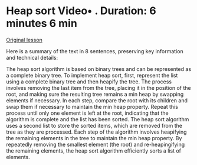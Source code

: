 # Heap sort Video• . Duration: 6 minutes 6 min

[Original lesson](https://www.coursera.org/learn/uol-fundamentals-of-computer-science/lecture/9wEkL/heap-sort)

Here is a summary of the text in 8 sentences, preserving key information and technical details:

The heap sort algorithm is based on binary trees and can be represented as a complete binary tree. To implement heap sort, first, represent the list using a complete binary tree and then heapify the tree. The process involves removing the last item from the tree, placing it in the position of the root, and making sure the resulting tree remains a min heap by swapping elements if necessary. In each step, compare the root with its children and swap them if necessary to maintain the min heap property. Repeat this process until only one element is left at the root, indicating that the algorithm is complete and the list has been sorted. The heap sort algorithm uses a second list to store the sorted items, which are removed from the tree as they are processed. Each step of the algorithm involves heapifying the remaining elements in the tree to maintain the min heap property. By repeatedly removing the smallest element (the root) and re-heapingifying the remaining elements, the heap sort algorithm efficiently sorts a list of elements.

